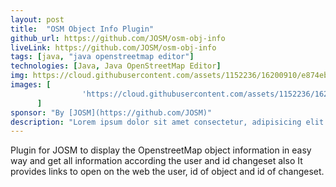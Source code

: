 ```yaml
---
layout: post
title:  "OSM Object Info Plugin"
github_url: https://github.com/JOSM/osm-obj-info
liveLink: https://github.com/JOSM/osm-obj-info
tags: [java, "java openstreetmap editor"]
technologies: [Java, Java OpenStreetMap Editor]
img: https://cloud.githubusercontent.com/assets/1152236/16200910/e874ebfa-36d4-11e6-8d80-11a2cafc93bf.gif
images: [
                'https://cloud.githubusercontent.com/assets/1152236/16200910/e874ebfa-36d4-11e6-8d80-11a2cafc93bf.gif'
      ]
sponsor: "By [JOSM](https://github.com/JOSM)"
description: "Lorem ipsum dolor sit amet consectetur, adipisicing elit. Ullam sequi voluptatum excepturi amet harum beatae cum quibusdam laudantium, labore nemo, minima quisquam tempora veritatis aliquam reiciendis atque iste at aut? "
---
```

Plugin for JOSM to display the OpenstreetMap object information in easy way and get all information according the user and id changeset also It provides links to open on the web the user, id of object and id of changeset.